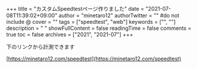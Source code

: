 +++
title = "カスタムSpeedtestページ作りました"
date = "2021-07-08T11:39:02+09:00"
author = "minetaro12"
authorTwitter = "" #do not include @
cover = ""
tags = ["speedtest", "web"]
keywords = ["", ""]
description = " "
showFullContent = false
readingTime = false
comments = true
toc = false
archives = ["2021", "2021-07"]
+++

下のリンクから計測できます

[https://minetaro12.com/speedtest](https://minetaro12.com/speedtest)

